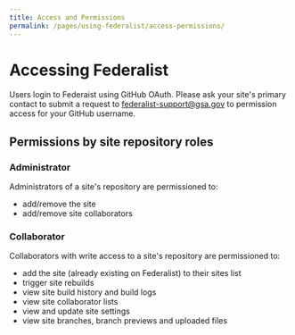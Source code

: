 ```yaml
---
title: Access and Permissions
permalink: /pages/using-federalist/access-permissions/
---
```


# Accessing Federalist

Users login to Federaist using GitHub OAuth.  Please ask your site's primary contact to submit a request to federalist-support@gsa.gov to permission access for your GitHub username.

## Permissions by site repository roles

### Administrator

Administrators of a site's repository are permissioned to:
* add/remove the site
* add/remove site collaborators

### Collaborator

Collaborators with write access to a site's repository are permissioned to:
- add the site (already existing on Federalist) to their sites list
- trigger site rebuilds
- view site build history and build logs
- view site collaborator lists
- view and update site settings
- view site branches, branch previews and uploaded files
